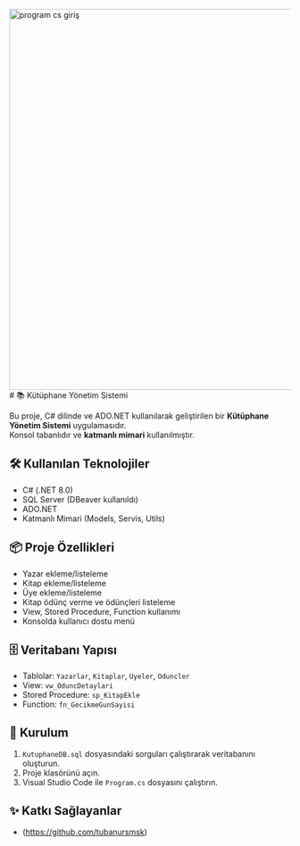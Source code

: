 <img width="683" alt="program cs giriş" src="https://github.com/user-attachments/assets/932d00fd-3be3-4cd5-aabd-de67847a00d4" /># 📚 Kütüphane Yönetim Sistemi

Bu proje, C# dilinde ve ADO.NET kullanılarak geliştirilen bir **Kütüphane Yönetim Sistemi** uygulamasıdır.  
Konsol tabanlıdır ve **katmanlı mimari** kullanılmıştır.

## 🛠 Kullanılan Teknolojiler
- C# (.NET 8.0)
- SQL Server (DBeaver kullanıldı)
- ADO.NET
- Katmanlı Mimari (Models, Servis, Utils)

## 📦 Proje Özellikleri
- Yazar ekleme/listeleme
- Kitap ekleme/listeleme
- Üye ekleme/listeleme
- Kitap ödünç verme ve ödünçleri listeleme
- View, Stored Procedure, Function kullanımı
- Konsolda kullanıcı dostu menü

## 🗄 Veritabanı Yapısı
- Tablolar: `Yazarlar`, `Kitaplar`, `Uyeler`, `Oduncler`
- View: `vw_OduncDetaylari`
- Stored Procedure: `sp_KitapEkle`
- Function: `fn_GecikmeGunSayisi`

## 🚀 Kurulum
1. `KutuphaneDB.sql` dosyasındaki sorguları çalıştırarak veritabanını oluşturun.
2. Proje klasörünü açın.
3. Visual Studio Code ile `Program.cs` dosyasını çalıştırın.

## ✨ Katkı Sağlayanlar
- (https://github.com/tubanursmsk)

